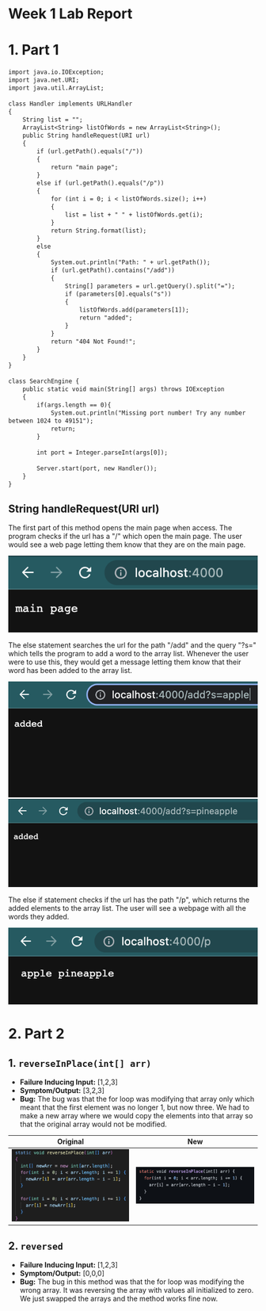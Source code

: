# Week 1 Lab Report
# 1. Part 1
```
import java.io.IOException;
import java.net.URI;
import java.util.ArrayList;

class Handler implements URLHandler
{
    String list = "";
    ArrayList<String> listOfWords = new ArrayList<String>();
    public String handleRequest(URI url) 
    {
        if (url.getPath().equals("/")) 
        {
            return "main page";
        }
        else if (url.getPath().equals("/p"))
        {
            for (int i = 0; i < listOfWords.size(); i++)
            {
                list = list + " " + listOfWords.get(i);
            }
            return String.format(list);
        }
        else 
        {
            System.out.println("Path: " + url.getPath());
            if (url.getPath().contains("/add")) 
            {
                String[] parameters = url.getQuery().split("=");
                if (parameters[0].equals("s")) 
                {
                    listOfWords.add(parameters[1]);
                    return "added";
                }
            }
            return "404 Not Found!";
        }
    }
}

class SearchEngine {
    public static void main(String[] args) throws IOException 
    {
        if(args.length == 0){
            System.out.println("Missing port number! Try any number between 1024 to 49151");
            return;
        }

        int port = Integer.parseInt(args[0]);

        Server.start(port, new Handler());
    }
}
```
## String handleRequest(URI url)
The first part of this method opens the main page when access. The program checks if the url has a "/" which open the main page. The user would see a web page letting them know that they are on the main page. 

![Image](main.png)


The else statement searches the url for the path "/add" and the query "?s=" which tells the program to add a word to the array list. Whenever the user were to use this, they would get a message letting them know that their word has been added to the array list.

![Image](added.png)
![Image](added2.png)


The else if statement checks if the url has the path "/p", which returns the added elements to the array list. The user will see a webpage with all the words they added. 

![Image](p.png)


# 2. Part 2
## 1. `reverseInPlace(int[] arr)` 
* **Failure Inducing Input:** [1,2,3]
* **Symptom/Output:** [3,2,3]  
* **Bug:** The bug was that the for loop was modifying that array only which meant that the first element was no longer 1, but now three. We had to make a new array where we would copy the elements into that array so that the original array would not be modified. 

Original             |  New
:-------------------------:|:-------------------------:
![Image](1.png)  |  ![Image](2.png)

## 2. `reversed` 
* **Failure Inducing Input:** [1,2,3]
* **Symptom/Output:** [0,0,0] 
* **Bug:** The bug in this method was that the for loop was modifying the wrong array. It was reversing the array with values all initialized to zero. We just swapped the arrays and the method works fine now. 
